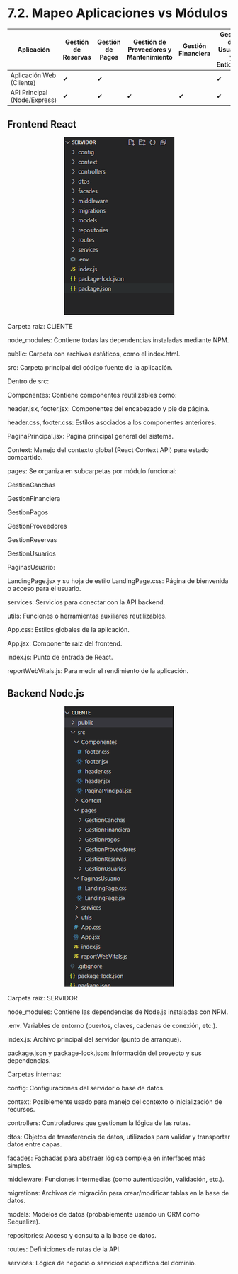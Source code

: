 # 7.2. Mapeo Aplicaciones vs Módulos

| Aplicación                | Gestión de Reservas | Gestión de Pagos | Gestión de Proveedores y Mantenimiento | Gestión Financiera | Gestión de Usuarios y Entidades | Notificaciones |
|---------------------------|---------------------|------------------|----------------------------------------|---------------------|-------------------------------|----------------|
| Aplicación Web (Cliente)  | ✔                   | ✔                |                                        |                     | ✔                             | ✔              |
| API Principal (Node/Express) | ✔               | ✔                | ✔                                      | ✔                   | ✔                             | ✔              |



## Frontend React

<p align="center">
    <img src="./Arc/Backend.png"/>
</p>

Carpeta raíz: CLIENTE

node_modules: Contiene todas las dependencias instaladas mediante NPM.

public: Carpeta con archivos estáticos, como el index.html.

src: Carpeta principal del código fuente de la aplicación.

Dentro de src:

Componentes: Contiene componentes reutilizables como:

header.jsx, footer.jsx: Componentes del encabezado y pie de página.

header.css, footer.css: Estilos asociados a los componentes anteriores.

PaginaPrincipal.jsx: Página principal general del sistema.

Context: Manejo del contexto global (React Context API) para estado compartido.

pages: Se organiza en subcarpetas por módulo funcional:

GestionCanchas

GestionFinanciera

GestionPagos

GestionProveedores

GestionReservas

GestionUsuarios

PaginasUsuario:

LandingPage.jsx y su hoja de estilo LandingPage.css: Página de bienvenida o acceso para el usuario.

services: Servicios para conectar con la API backend.

utils: Funciones o herramientas auxiliares reutilizables.

App.css: Estilos globales de la aplicación.

App.jsx: Componente raíz del frontend.

index.js: Punto de entrada de React.

reportWebVitals.js: Para medir el rendimiento de la aplicación.

## Backend Node.js

<p align="center">
    <img src="./Arc/Frontend.png"/>
</p>

Carpeta raíz: SERVIDOR

node_modules: Contiene las dependencias de Node.js instaladas con NPM.

.env: Variables de entorno (puertos, claves, cadenas de conexión, etc.).

index.js: Archivo principal del servidor (punto de arranque).

package.json y package-lock.json: Información del proyecto y sus dependencias.

Carpetas internas:

config: Configuraciones del servidor o base de datos.

context: Posiblemente usado para manejo del contexto o inicialización de recursos.

controllers: Controladores que gestionan la lógica de las rutas.

dtos: Objetos de transferencia de datos, utilizados para validar y transportar datos entre capas.

facades: Fachadas para abstraer lógica compleja en interfaces más simples.

middleware: Funciones intermedias (como autenticación, validación, etc.).

migrations: Archivos de migración para crear/modificar tablas en la base de datos.

models: Modelos de datos (probablemente usando un ORM como Sequelize).

repositories: Acceso y consulta a la base de datos.

routes: Definiciones de rutas de la API.

services: Lógica de negocio o servicios específicos del dominio.